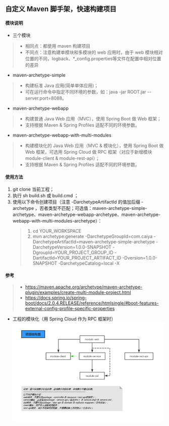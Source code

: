 ## 自定义 Maven 脚手架，快速构建项目
#### 模块说明
* 三个模块
> - 相同点：都使用 maven 构建项目
> - 不同点：注意构建单模块和多模块的 web 应用时，由于 web 模块相对位置的不同，logback、*_config.properties等文件在配置中相对位置的差异

* maven-archetype-simple
> - 构建标准 Java 应用(简单单体应用)；
> - 可在运行命令中指定不同环境的参数，如：java -jar ROOT.jar --server.port=8088。

* maven-archetype-webapp
> - 构建普通 Java Web 应用（MVC），使用 Spring Boot 做 Web 框架；
> - 支持根据 Maven & Spring Profiles 适配不同的环境参数。

* maven-archetype-webapp-with-multi-modules
> - 构建模块化的 Java Web 应用（MVC & 模块化），使用 Spring Boot 做 Web 框架，可选用 Spring Cloud 做 RPC 框架（对应于新增模块 module-client & module-rest-api）；
> - 支持根据 Maven & Spring Profiles 适配不同的环境参数。

#### 使用方法
1. git clone 当前工程；
2. 执行 sh build.sh 或 build.cmd ；
3. 使用以下命令创建项目（注意 -DarchetypeArtifactId 的值加后缀 -archetype ，否者类型不匹配；可选值：maven-archetype-simple-archetype、maven-archetype-webapp-archetype、maven-archetype-webapp-with-multi-modules-archetype）： 
    > 1. cd YOUR_WORKSPACE
    > 2. mvn archetype:generate -DarchetypeGroupId=com.caiya -DarchetypeArtifactId=maven-archetype-simple-archetype -DarchetypeVersion=1.0.0-SNAPSHOT -DgroupId=YOUR_PROJECT_GROUP_ID -DartifactId=YOUR_PROJECT_ARTIFACT_ID -Dversion=1.0.0-SNAPSHOT -DarchetypeCatalog=local -X

#### 参考
> * https://maven.apache.org/archetype/maven-archetype-plugin/examples/create-multi-module-project.html
> * https://docs.spring.io/spring-boot/docs/2.0.4.RELEASE/reference/htmlsingle/#boot-features-external-config-profile-specific-properties
* 工程的模块化（用 Spring Cloud 作为 RPC 框架时）
![](assets/模块化.png)


